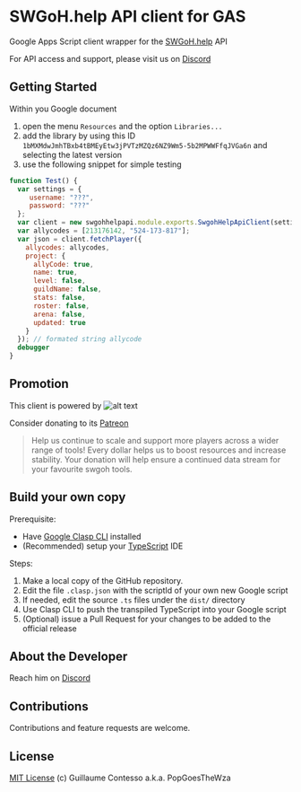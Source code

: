 # SWGoH.help API client for GAS

Google Apps Script client wrapper for the [SWGoH.help](https://api.swgoh.help/swgoh) API

For API access and support, please visit us on [Discord](https://discord.gg/kau4XTB)

## Getting Started

Within you Google document
1. open  the menu `Resources` and the option `Libraries...`
1. add the library by using this ID `1bMXMdwJmhTBxb4tBMEyEtw3jPVTzMZQz6NZ9Wm5-5b2MPWWFfqJVGa6n` and selecting the latest version
1. use the following snippet for simple testing
```javascript
function Test() {
  var settings = {
     username: "???",
     password: "???"
  };
  var client = new swgohhelpapi.module.exports.SwgohHelpApiClient(settings);
  var allycodes = [213176142, "524-173-817"];
  var json = client.fetchPlayer({
    allycodes: allycodes,
    project: {
      allyCode: true,
      name: true,
      level: false,
      guildName: false,
      stats: false,
      roster: false,
      arena: false,
      updated: true
    }
  }); // formated string allycode
  debugger
}
```

## Promotion

This client is powered by 
![alt text](https://www.swgoh.help/img/logo.png "swgoh.help")

Consider donating to its [Patreon](https://www.patreon.com/user?u=470177)
> Help us continue to scale and support more players across a wider range of tools! Every dollar helps us to boost resources and increase stability. Your donation will help ensure a continued data stream for your favourite swgoh tools.

## Build your own copy

Prerequisite:
- Have [Google Clasp CLI](https://developers.google.com/apps-script/guides/clasp) installed
- (Recommended) setup your [TypeScript](https://developers.google.com/apps-script/guides/typescript) IDE

Steps:
1. Make a local copy of the GitHub repository.
1. Edit the file `.clasp.json` with the scriptId of your own new Google script
1. If needed, edit the source `.ts` files under the `dist/` directory
1. Use Clasp CLI to push the transpiled TypeScript into your Google script
1. (Optional) issue a Pull Request for your changes to be added to the official release

## About the Developer

Reach him on [Discord](https://discord.gg/ywzJEaQ)

## Contributions

Contributions and feature requests are welcome.

## License

[MIT License](https://github.com/labnol/apps-script-starter/blob/master/LICENSE) (c) Guillaume Contesso a.k.a. PopGoesTheWza